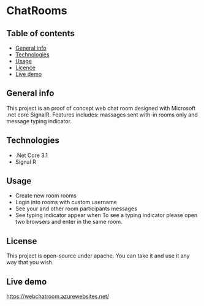 # ChatRooms

## Table of contents
* [General info](#general-info)
* [Technologies](#technologies)
* [Usage](#Usage)
* [Licence](#Licence)
* [Live demo](#live-demo)

## General info
This project is an proof of concept web chat room designed with Microsoft .net core SignalR. Features includes: massages sent with-in rooms only and message typing indicator.
	
## Technologies
* .Net Core 3.1
* Signal R

## Usage
* Create new room rooms
* Login into rooms with custom username
* See your and other room participants messages
* See typing indicator appear when 
To see a typing indicator please open two browsers and enter in the same room.

## License
This project is open-source under apache. You can take it and use it any way that you wish.

## Live demo
https://webchatroom.azurewebsites.net/
